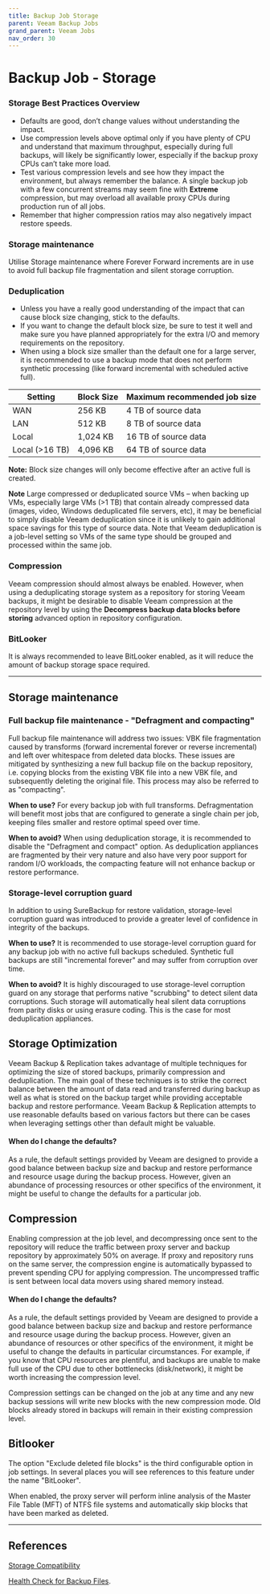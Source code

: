 ```yaml
---
title: Backup Job Storage
parent: Veeam Backup Jobs
grand_parent: Veeam Jobs
nav_order: 30
---
```


# Backup Job - Storage

### Storage Best Practices Overview

-   Defaults are good, don’t change values without understanding the impact.
-   Use compression levels above optimal only if you have plenty of CPU and understand that maximum throughput, especially during full backups, will likely be
significantly lower, especially if the backup proxy CPUs can’t take more load.
-   Test various compression levels and see how they impact the environment, but always remember the balance. A single backup job with a few concurrent streams
may seem fine with **Extreme** compression, but may overload all available proxy CPUs during production run of all jobs.
-   Remember that higher compression ratios may also negatively impact restore speeds.


### Storage maintenance

Utilise Storage maintenance where Forever Forward increments are in use to avoid full backup file fragmentation and silent storage corruption.


### Deduplication

  * Unless you have a really good understanding of the impact that can cause block size changing, stick to the defaults.
  * If you want to change the default block size, be sure to test it well and make sure you have planned appropriately for the extra I/O and memory
  requirements on the repository.
  * When using a block size smaller than the default one for a large server, it is recommended to use a backup mode that does not perform synthetic
  processing (like forward incremental with scheduled active full).

| Setting        | Block Size | Maximum recommended job size |
|----------------|------------|------------------------------|
| WAN            | 256 KB     | 4 TB of source data          |
| LAN            | 512 KB     | 8 TB of source data          |
| Local          | 1,024 KB   | 16 TB of source data         |
| Local (>16 TB) | 4,096 KB   | 64 TB of source data         |

**Note:** Block size changes will only become effective after an active full is created.

**Note** Large compressed or deduplicated source VMs – when backing up VMs, especially large VMs (>1 TB) that contain already compressed data (images,
video, Windows deduplicated file servers, etc), it may be beneficial to simply disable Veeam deduplication since it is unlikely to gain additional space
savings for this type of source data. Note that Veeam deduplication is a job-level setting so VMs of the same type should be grouped and processed within
the same job.

### Compression

Veeam compression should almost always be enabled. However, when using a deduplicating storage system as a repository for storing Veeam backups, it might
be desirable to disable Veeam compression at the repository level by using the **Decompress backup data blocks before storing** advanced option in repository
configuration.


### BitLooker

It is always recommended to leave BitLooker enabled, as it will reduce the amount of backup storage space required.

<hr>


<!-- Second Section -->

## Storage maintenance

### Full backup file maintenance - "Defragment and compacting"
Full backup file maintenance will address two issues: VBK file fragmentation caused by transforms (forward incremental forever or reverse incremental)
and left over whitespace from deleted data blocks. These issues are mitigated by synthesizing a new full backup file on the backup repository,
i.e. copying blocks from the existing VBK file into a new VBK file, and subsequently deleting the original file. This process may also be referred to as "compacting".

**When to use?** For every backup job with full transforms. Defragmentation will benefit most jobs that are configured to generate a single chain per job,
keeping files smaller and restore optimal speed over time.

**When to avoid?** When using deduplication storage, it is recommended to disable the "Defragment and compact" option. As deduplication appliances
are fragmented by their very nature and also have very poor support for random I/O workloads, the compacting feature will not enhance backup or restore performance.

### Storage-level corruption guard
In addition to using SureBackup for restore validation, storage-level corruption guard was introduced to provide a greater level of confidence in
integrity of the backups.

**When to use?** It is recommended to use storage-level corruption guard for any backup job with no active full backups scheduled. Synthetic full
backups are still "incremental forever" and may suffer from corruption over time.

**When to avoid?** It is highly discouraged to use storage-level corruption guard on any storage that performs native "scrubbing" to detect silent
data corruptions. Such storage will automatically heal silent data corruptions from parity disks or using erasure coding. This is the case for most deduplication appliances.


## Storage Optimization

Veeam Backup & Replication takes advantage of multiple techniques for optimizing the size of stored backups, primarily compression and deduplication.
The main goal of these techniques is to strike the correct balance between the amount of data read and transferred during backup as well as what is
stored on the backup target while providing acceptable backup and restore performance. Veeam Backup & Replication attempts to use reasonable defaults
based on various factors but there can be cases when leveraging settings other than default might be valuable.

#### When do I change the defaults?

As a rule, the default settings provided by Veeam are designed to provide a good balance between backup size and backup and restore performance and
resource usage during the backup process. However, given an abundance of processing resources or other specifics of the environment, it might be useful
 to change the defaults for a particular job.


## Compression

Enabling compression at the job level, and decompressing once sent to the repository will reduce the traffic between proxy server and backup repository by
approximately 50% on average. If proxy and repository runs on the same server, the compression engine is automatically bypassed to prevent spending CPU for
applying compression. The uncompressed traffic is sent between local data movers using shared memory instead.

#### When do I change the defaults?

As a rule, the default settings provided by Veeam are designed to provide a good balance between backup size and backup and restore performance and resource
usage during the backup process. However, given an abundance of resources or other specifics of the environment, it might be useful to change the defaults in
 particular circumstances. For example, if you know that CPU resources are plentiful, and backups are unable to make full use of the CPU due to other bottlenecks
 (disk/network), it might be worth increasing the compression level.

Compression settings can be changed on the job at any time and any new backup sessions will write new blocks with the new compression mode. Old blocks already
stored in backups will remain in their existing compression level.

## Bitlooker

The option "Exclude deleted file blocks" is the third configurable option in job settings. In several places you will see references to this feature under the
name "BitLooker".

When enabled, the proxy server will perform inline analysis of the Master File Table (MFT) of NTFS file systems and automatically skip blocks that have been
marked as deleted.

<hr>

## References

[Storage Compatibility](https://helpcenter.veeam.com/docs/backup/vsphere/backup_job_advanced_storage_vm.html?ver=100)

[Health Check for Backup Files](https://helpcenter.veeam.com/docs/backup/vsphere/backup_health_check.html?ver=100).

